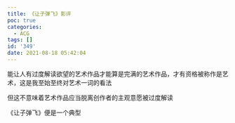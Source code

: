 ```yaml
---
title: 《让子弹飞》影评
poc: true
categories:
  - ACG
tags: []
id: '349'
date: 2021-08-18 05:42:04
---
```


能让人有过度解读欲望的艺术作品才能算是完满的艺术作品，才有资格被称作是艺术，这是我至始至终对艺术一词的看法

但这不意味着艺术作品应当脱离创作者的主观意愿被过度解读

《让子弹飞》便是一个典型